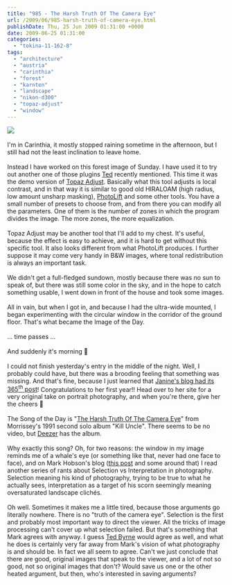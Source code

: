 ```yaml
---
title: "985 - The Harsh Truth Of The Camera Eye"
url: /2009/06/985-harsh-truth-of-camera-eye.html
publishDate: Thu, 25 Jun 2009 01:31:00 +0000
date: 2009-06-25 01:31:00
categories: 
  - "tokina-11-162-8"
tags: 
  - "architecture"
  - "austria"
  - "carinthia"
  - "forest"
  - "karnten"
  - "landscape"
  - "nikon-d300"
  - "topaz-adjust"
  - "window"
---
```

<a href="https://d25zfm9zpd7gm5.cloudfront.net/1200x1200/2009/20090624_210250_ps.jpg" target="_blank"><img src="https://d25zfm9zpd7gm5.cloudfront.net/0600x0600/2009/20090624_210250_ps.jpg"/></a><br/><br/>I'm in Carinthia, it mostly stopped raining sometime in the afternoon, but I still had not the least inclination to leave home.<br/><br/><a href="https://d25zfm9zpd7gm5.cloudfront.net/1200x1200/2009/20090621_150810_ps.jpg" target="_blank"><img alt="" border="0" src="https://d25zfm9zpd7gm5.cloudfront.net/0150x0150/2009/20090621_150810_ps.jpg" style="margin: 10pt 10px 10px 0pt; float: right;"/></a> Instead I have worked on this forest image of Sunday. I have used it to try out another one of those plugins <a href="http://imagefiction.blogspot.com/" target="_blank">Ted</a> recently mentioned. This time it was the demo version of <a href="http://www.topazlabs.com/topazadjust" target="_blank">Topaz Adjust</a>. Basically what this tool adjusts is local contrast, and in that way it is similar to good old HIRALOAM (high radius, low amount unsharp masking), <a href="http://www.pixelvistas.com/photolift/photolift.html" target="_blank">PhotoLift</a> and some other tools. You have a small number of presets to choose from, and from there you can modify all the parameters. One of them is the number of zones in which the program divides the image. The more zones, the more equalization.<br/><br/>Topaz Adjust may be another tool that I'll add to my chest. It's useful, because the effect is easy to achieve, and it is hard to get without this specific tool. It also looks different from what PhotoLift produces. I further suppose it may come very handy in B&amp;W images, where tonal redistribution is always an important task.<br/><br/> We didn't get a full-fledged sundown, mostly because there was no sun to speak of, but there was still some color in the sky, and in the hope to catch something usable, I went down in front of the house and took some images.<br/><br/>All in vain, but when I got in, and because I had the ultra-wide mounted, I began experimenting with the circular window in the corridor of the ground floor. That's what became the Image of the Day.<br/><br/>... time passes ...<br/><br/>And suddenly it's morning 🙂<br/><br/>I could not finish yesterday's entry in the middle of the night. Well, I probably could have, but there was a brooding feeling that something was missing. And that's fine, because I just learned that <a href="http://1-photo-a-day.blogspot.com/2009/06/365-one-year-photo-day.html" target="_blank">Janine's blog had its 365<sup>th</sup> post</a>! Congratulations to her first year!! Head over to her site for a very original take on portrait photography, and when you're there, give her the cheers 🙂<br/><br/>The Song of the Day is "<a href="http://www.lyricsmode.com/lyrics/m/morrissey/the_harsh_truth_of_the_camera_eye.html" target="_blank">The Harsh Truth Of The Camera Eye</a>" from Morrissey's 1991 second solo album "Kill Uncle". There seems to be no video, but <a href="http://www.deezer.com/#music/album/317414" target="_blank">Deezer</a> has the album.<br/><br/>Why exactly this song? Oh, for two reasons: the window in my image reminds me of a whale's eye (or something like that, never had one face to face), and on Mark Hobson's blog (<a href="http://landscapist.squarespace.com/journal/2009/6/16/man-nature-162-even-more-dancing-and-singing-singing-and-dan.html" target="_blank">this post</a> and some around that) I read another series of rants about Selection vs Interpretation in photography. Selection meaning his kind of photography, trying to be true to what he actually sees, interpretation as a target of his scorn seemingly meaning oversaturated landscape clichés. <br/><br/>Oh well. Sometimes it makes me a little tired, because those arguments go literally nowhere. There is no "truth of the camera eye". Selection is the first and probably most important way to direct the viewer. All the tricks of image processing can't cover up what selection failed. But that's something that Mark agrees with anyway. I guess <a href="http://imagefiction.blogspot.com/" target="_blank">Ted Byrne</a> would agree as well, and what he does is certainly very far away from Mark's vision of what photography is and should be. In fact we all seem to agree. Can't we just conclude that there are good, original images that speak to the viewer, and a lot of not so good, not so original images that don't? Would save us one or the other heated argument, but then, who's interested in saving arguments?
